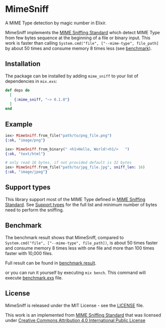 # MimeSniff

A MIME Type detection by magic number in Elixir.

MimeSniff implements the [MIME Sniffing Standard](https://mimesniff.spec.whatwg.org) which detect MIME Type from few bytes sequence at the beginning of a file or binary input. This work is faster than calling `System.cmd("file", ["--mime-type", file_path]` by about 50 times and consume memory 8 times less (see [benchmark](#benchmark)).

## Installation

The package can be installed by adding `mime_sniff` to your list of dependencies in `mix.exs`:

```elixir
def deps do
  [
    {:mime_sniff, "~> 0.1.0"}
  ]
end
```

## Example

``` elixir
iex> MimeSniff.from_file("path/to/png_file.png")
{:ok, "image/png"}

iex> MimeSniff.from_binary(" <h1>Hello, World!<h1/>   ")
{:ok, "text/html"}

# only read 16 bytes, if not provided default is 32 bytes
iex> MimeSniff.from_file("path/to/jpg_file.jpg", sniff_len: 16)
{:ok, "image/jpeg"}
```

## Support types

This library support most of the MIME Type defined in [MIME Sniffing Standard](https://mimesniff.spec.whatwg.org). See [Support types](/docs/support_types.md) for the full list and minimum number of bytes need to perform the sniffing.

## Benchmark

The benchmark result shows that MimeSniff, compared to `System.cmd("file", ["--mime-type", file_path])`, is about 50 times faster and consume memory 8 times less with one file and more than 100 times faster with 10,000 files.

Full result can be found in [benchmark result](https://github.com/cchaiyatad/mime_sniff/docs/bench_result).

or you can run it yourself by executing `mix bench`. This command will execute [benchmark.exs](support/benchmark.exs) file.

## License

MimeSniff is released under the MIT License - see the [LICENSE](LICENSE.md) file.

This work is an implemented from [MIME Sniffing Standard](https://mimesniff.spec.whatwg.org) that was licensed under [Creative Commons Attribution 4.0 International Public License](https://creativecommons.org/licenses/by/4.0/)
